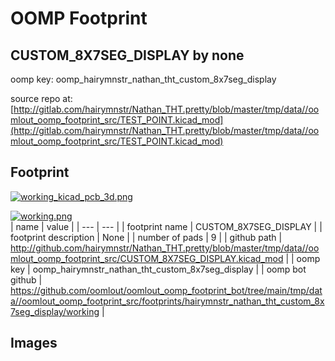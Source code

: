 # OOMP Footprint  
## CUSTOM_8X7SEG_DISPLAY  by none  
  
oomp key: oomp_hairymnstr_nathan_tht_custom_8x7seg_display  
  
source repo at: [http://gitlab.com/hairymnstr/Nathan_THT.pretty/blob/master/tmp/data//oomlout_oomp_footprint_src/TEST_POINT.kicad_mod](http://gitlab.com/hairymnstr/Nathan_THT.pretty/blob/master/tmp/data//oomlout_oomp_footprint_src/TEST_POINT.kicad_mod)  
## Footprint  
  
[![working_kicad_pcb_3d.png](working_kicad_pcb_3d_600.png)](working_kicad_pcb_3d.png)  
  
[![working.png](working_600.png)](working.png)  
| name | value | 
| --- | --- | 
| footprint name | CUSTOM_8X7SEG_DISPLAY | 
| footprint description | None | 
| number of pads | 9 | 
| github path | http://github.com/hairymnstr/Nathan_THT.pretty/blob/master/tmp/data//oomlout_oomp_footprint_src/CUSTOM_8X7SEG_DISPLAY.kicad_mod | 
| oomp key | oomp_hairymnstr_nathan_tht_custom_8x7seg_display | 
| oomp bot github | https://github.com/oomlout/oomlout_oomp_footprint_bot/tree/main/tmp/data//oomlout_oomp_footprint_src/footprints/hairymnstr_nathan_tht_custom_8x7seg_display/working | 
## Images  
